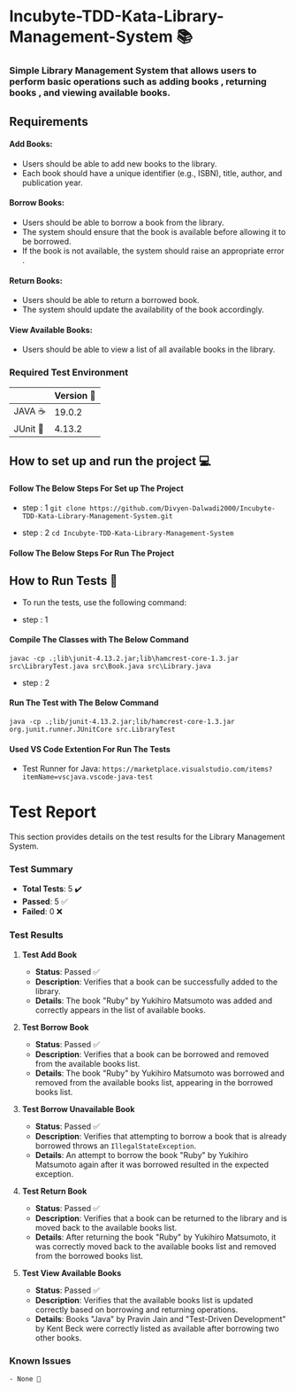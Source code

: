 # Incubyte-TDD-Kata-Library-Management-System  📚 

### Simple Library Management System that allows users to perform basic operations such as adding books , returning books , and viewing available books.

## Requirements

#### Add Books:

- Users should be able to add new books to the library.
- Each book should have a unique identifier (e.g., ISBN), title, author, and publication year.

#### Borrow Books:

- Users should be able to borrow a book from the library.
- The system should ensure that the book is available before allowing it to be borrowed.
- If the book is not available, the system should raise an appropriate error .

#### Return Books:

- Users should be able to return a borrowed book.
- The system should update the availability of the book accordingly.

#### View Available Books:

- Users should be able to view a list of all available books in the library.

### Required Test Environment

|       | Version  📅 |
| ----- | ------- |
| JAVA ☕ | 19.0.2  |
| JUnit  🧪| 4.13.2  |

## How to set up and run the project 💻 

#### Follow The Below Steps For Set up The Project

- step : 1
  `git clone https://github.com/Divyen-Dalwadi2000/Incubyte-TDD-Kata-Library-Management-System.git`

- step : 2
  `cd Incubyte-TDD-Kata-Library-Management-System`

#### Follow The Below Steps For Run The Project

## How to Run Tests  🚀 

- To run the tests, use the following command:

- step : 1

#### Compile The Classes with The Below Command

`javac -cp .;lib\junit-4.13.2.jar;lib\hamcrest-core-1.3.jar src\LibraryTest.java src\Book.java src\Library.java`

- step : 2

#### Run The Test with The Below Command

`java -cp .;lib/junit-4.13.2.jar;lib/hamcrest-core-1.3.jar org.junit.runner.JUnitCore src.LibraryTest`

#### Used VS Code Extention For Run The Tests

- Test Runner for Java:
  `https://marketplace.visualstudio.com/items?itemName=vscjava.vscode-java-test`

# Test Report

This section provides details on the test results for the Library Management System.

### Test Summary

- **Total Tests**: 5 ✔️
- **Passed**: 5 ✅
- **Failed**: 0 ❌

### Test Results

1. **Test Add Book**

   - **Status**: Passed ✅
   - **Description**: Verifies that a book can be successfully added to the library.
   - **Details**: The book "Ruby" by Yukihiro Matsumoto was added and correctly appears in the list of available books.

2. **Test Borrow Book**

   - **Status**: Passed ✅
   - **Description**: Verifies that a book can be borrowed and removed from the available books list.
   - **Details**: The book "Ruby" by Yukihiro Matsumoto was borrowed and removed from the available books list, appearing in the borrowed books list.

3. **Test Borrow Unavailable Book**

   - **Status**: Passed ✅
   - **Description**: Verifies that attempting to borrow a book that is already borrowed throws an `IllegalStateException`.
   - **Details**: An attempt to borrow the book "Ruby" by Yukihiro Matsumoto again after it was borrowed resulted in the expected exception.

4. **Test Return Book**
   - **Status**: Passed ✅
   - **Description**: Verifies that a book can be returned to the library and is moved back to the available books list.
   - **Details**: After returning the book "Ruby" by Yukihiro Matsumoto, it was correctly moved back to the available books list and removed from the borrowed books list.

5. **Test View Available Books**
   - **Status**: Passed ✅
   - **Description**: Verifies that the available books list is updated correctly based on borrowing and returning operations.
   - **Details**: Books "Java" by Pravin Jain and "Test-Driven Development" by Kent Beck were correctly listed as available after borrowing two other books.

### Known Issues
    - None 🚫
